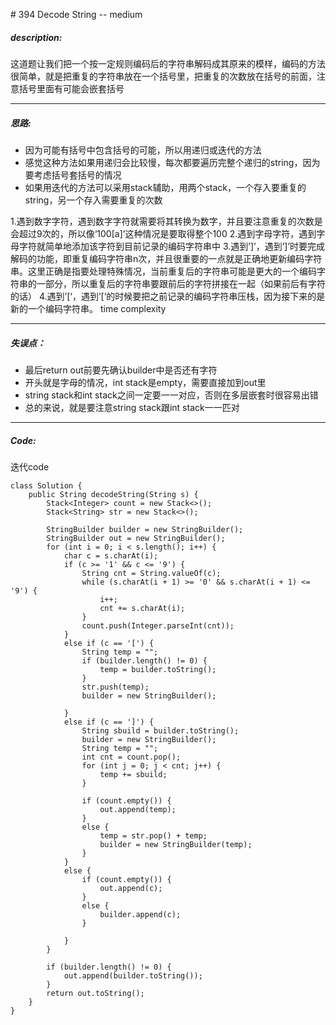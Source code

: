 \# 394 Decode String -- medium
##### description:
这道题让我们把一个按一定规则编码后的字符串解码成其原来的模样，编码的方法很简单，就是把重复的字符串放在一个括号里，把重复的次数放在括号的前面，注意括号里面有可能会嵌套括号
****************
##### 思路:
- 因为可能有括号中包含括号的可能，所以用递归或迭代的方法
- 感觉这种方法如果用递归会比较慢，每次都要遍历完整个递归的string，因为要考虑括号套括号的情况
- 如果用迭代的方法可以采用stack辅助，用两个stack，一个存入要重复的string，另一个存入需要重复的次数

1.遇到数字字符，遇到数字字符就需要将其转换为数字，并且要注意重复的次数是会超过9次的，所以像‘100[a]’这种情况是要取得整个100
2.遇到字母字符，遇到字母字符就简单地添加该字符到目前记录的编码字符串中
3.遇到’]’，遇到’]’时要完成解码的功能，即重复编码字符串n次，并且很重要的一点就是正确地更新编码字符串。这里正确是指要处理特殊情况，当前重复后的字符串可能是更大的一个编码字符串的一部分，所以重复后的字符串要跟前后的字符拼接在一起（如果前后有字符的话）
4.遇到’[‘，遇到’[‘的时候要把之前记录的编码字符串压栈，因为接下来的是新的一个编码字符串。
time complexity

**********
##### 失误点：
- 最后return out前要先确认builder中是否还有字符
- 开头就是字母的情况，int stack是empty，需要直接加到out里
- string stack和int stack之间一定要一一对应，否则在多层嵌套时很容易出错
- 总的来说，就是要注意string stack跟int stack一一匹对
********
##### Code:
迭代code
```
class Solution {
    public String decodeString(String s) {
        Stack<Integer> count = new Stack<>();
        Stack<String> str = new Stack<>();

        StringBuilder builder = new StringBuilder();
        StringBuilder out = new StringBuilder();
        for (int i = 0; i < s.length(); i++) {
            char c = s.charAt(i);
            if (c >= '1' && c <= '9') {
                String cnt = String.valueOf(c);
                while (s.charAt(i + 1) >= '0' && s.charAt(i + 1) <= '9') {
                    i++;
                    cnt += s.charAt(i);
                }
                count.push(Integer.parseInt(cnt));
            }
            else if (c == '[') {
                String temp = "";
                if (builder.length() != 0) {
                    temp = builder.toString();
                }
                str.push(temp);
                builder = new StringBuilder();

            }
            else if (c == ']') {
                String sbuild = builder.toString();
                builder = new StringBuilder();
                String temp = "";
                int cnt = count.pop();
                for (int j = 0; j < cnt; j++) {
                    temp += sbuild;
                }

                if (count.empty()) {
                    out.append(temp);
                }
                else {
                    temp = str.pop() + temp;               
                    builder = new StringBuilder(temp);
                }
            }
            else {
                if (count.empty()) {
                    out.append(c);
                }
                else {
                    builder.append(c);
                }

            }
        }

        if (builder.length() != 0) {
            out.append(builder.toString());
        }
        return out.toString();
    }
}
```
